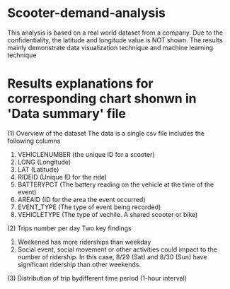 # Scooter-demand-analysis
This analysis is based on a real world dataset from a company.
Due to the confidentiality, the latitude and longitude value is NOT shown.
The results mainly demonstrate data visualization technique and machine learning technique

# Results explanations for corresponding chart shonwn in 'Data summary' file

(1) Overview of the dataset
The data is a single csv file includes the following columns
1. VEHICLENUMBER (the unique ID for a scooter)
2. LONG (Longitude)
3. LAT (Latitude)
4. RIDEID (Unique ID for the ride)
5. BATTERYPCT (The battery reading on the vehicle at the time of the event)
6. AREAID (ID for the area the event occurred)
7. EVENT_TYPE (The type of event being recorded)
8. VEHICLETYPE (The type of vechile. A shared scooter or bike)


(2) Trips number per day
Two key findings
1. Weekened has more riderships than weekday
2. Social event, social movement or other activities could impact to the number of ridership. In this case, 8/29 (Sat) and 8/30 (Sun) have significant ridership than other weekends.

(3) Distribution of trip bydifferent time period (1-hour interval)
